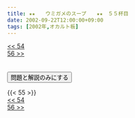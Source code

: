 ```yaml
---
title: ★★　　ウミガメのスープ　　★★　５５杯目
date: 2002-09-22T12:00:00+09:00
tags: [2002年,オカルト板]
---
```

<div class="th_left"><a href="../54"><< 54</a></div>
<div class="th_right"><a href="../56">56 >></a></div>
<br><br>
<script src="../../js/cupsoup.js"></script>
<form>
<input type="button" value="問題と解説のみにする" onClick="toggleCupsoup()">
</form>
{{< 55 >}}
<div class="th_left"><a href="../54"><< 54</a></div>
<div class="th_right"><a href="../56">56 >></a></div>